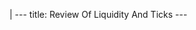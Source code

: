 |
                        ---
                        title: Review Of Liquidity And Ticks
                        ---